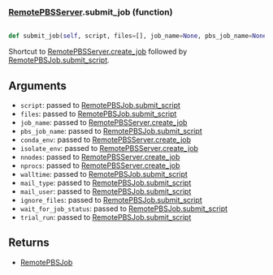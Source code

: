 ### [RemotePBSServer](RemotePBSServer.md).submit_job (function)


```py

def submit_job(self, script, files=[], job_name=None, pbs_job_name=None, conda_env=None, isolate_env=False, nnodes=1, nprocs=4, walltime='2-00:00:00', mail_type='END,FAIL', mail_user=None, ignore_files=[], wait_for_job_status=False, trial_run=False)

```



Shortcut to [RemotePBSServer.create_job](RemotePBSServer.create_job.md) followed by [RemotePBSJob.submit_script](RemotePBSJob.submit_script.md).

Arguments
--------------
* `script`: passed to [RemotePBSJob.submit_script](RemotePBSJob.submit_script.md)
* `files`: passed to [RemotePBSJob.submit_script](RemotePBSJob.submit_script.md)
* `job_name`: passed to [RemotePBSServer.create_job](RemotePBSServer.create_job.md)
* `pbs_job_name`: passed to [RemotePBSJob.submit_script](RemotePBSJob.submit_script.md)
* `conda_env`: passed to [RemotePBSServer.create_job](RemotePBSServer.create_job.md)
* `isolate_env`: passed to [RemotePBSServer.create_job](RemotePBSServer.create_job.md)
* `nnodes`: passed to [RemotePBSServer.create_job](RemotePBSServer.create_job.md)
* `nprocs`: passed to [RemotePBSServer.create_job](RemotePBSServer.create_job.md)
* `walltime`: passed to [RemotePBSJob.submit_script](RemotePBSJob.submit_script.md)
* `mail_type`: passed to [RemotePBSJob.submit_script](RemotePBSJob.submit_script.md)
* `mail_user`: passed to [RemotePBSJob.submit_script](RemotePBSJob.submit_script.md)
* `ignore_files`: passed to [RemotePBSJob.submit_script](RemotePBSJob.submit_script.md)
* `wait_for_job_status`: passed to [RemotePBSJob.submit_script](RemotePBSJob.submit_script.md)
* `trial_run`: passed to [RemotePBSJob.submit_script](RemotePBSJob.submit_script.md)

Returns
--------------
* [RemotePBSJob](RemotePBSJob.md)

